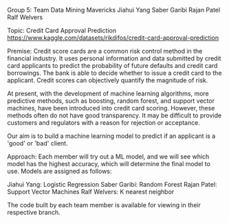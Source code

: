 Group 5: Team Data Mining Mavericks
Jiahui Yang
Saber Garibi
Rajan Patel
Ralf Welvers

Topic:
Credit Card Approval Prediction
https://www.kaggle.com/datasets/rikdifos/credit-card-approval-prediction

Premise:
Credit score cards are a common risk control method in the financial industry. It uses personal information and data submitted by credit card applicants to predict the probability of future defaults and credit card borrowings. The bank is able to decide whether to issue a credit card to the applicant. Credit scores can objectively quantify the magnitude of risk. 

At present, with the development of machine learning algorithms, more predictive methods, such as boosting, random forest, and support vector machines, have been introduced into credit card scoring. However, these methods often do not have good transparency. It may be difficult to provide customers and regulators with a reason for rejection or acceptance.

Our aim is to build a machine learning model to predict if an applicant is a 'good' or 'bad' client.


Approach:
Each member will try out a ML model, and we will see which model has the highest accuracy, which will determine the final model to use. Models are assigned as follows:

Jiahui Yang: Logistic Regression
Saber Garibi: Random Forest 
Rajan Patel: Support Vector Machines
Ralf Welvers: K nearest neighbor

The code built by each team member is available for viewing in their respective branch.
